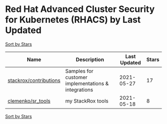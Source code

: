 # Red Hat Advanced Cluster Security for Kubernetes (RHACS) by Last Updated

[Sort by Stars](Red%20Hat%20Advanced%20Cluster%20Security%20for%20Kubernetes%20%28RHACS%29.Stars.md)

Name | Description | Last Updated | Stars 
--- | --- | --- | --- 
[stackrox/contributions](https://github.com/stackrox/contributions) | Samples for customer implementations & integrations | 2021-05-27 | 17 
[clemenko/sr_tools](https://github.com/clemenko/sr_tools) | my StackRox tools | 2021-05-18 | 8 

[Sort by Stars](Red%20Hat%20Advanced%20Cluster%20Security%20for%20Kubernetes%20%28RHACS%29.Stars.md)